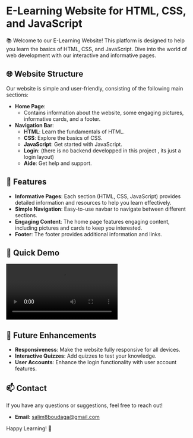 # E-Learning Website for HTML, CSS, and JavaScript

📚 Welcome to our E-Learning Website! This platform is designed to help you learn the basics of HTML, CSS, and JavaScript. Dive into the world of web development with our interactive and informative pages.

## 🌐 Website Structure

Our website is simple and user-friendly, consisting of the following main sections:

- **Home Page**: 
  - Contains information about the website, some engaging pictures, informative cards, and a footer.
- **Navigation Bar**:
  - **HTML**: Learn the fundamentals of HTML.
  - **CSS**: Explore the basics of CSS.
  - **JavaScript**: Get started with JavaScript.
  - **Login**: (there is no backend developped in this project , its just a login layout)
  - **Aide**: Get help and support.

## 🚀 Features

- **Informative Pages**: Each section (HTML, CSS, JavaScript) provides detailed information and resources to help you learn effectively.
- **Simple Navigation**: Easy-to-use navbar to navigate between different sections.
- **Engaging Content**: The home page features engaging content, including pictures and cards to keep you interested.
- **Footer**: The footer provides additional information and links.

## 🎥 Quick Demo

<video src="https://github.com/selimboudaga/E-Learning-website/assets/159728726/21188711-1097-40d6-ae68-5c3e6505733a"><video/>

## 🚧 Future Enhancements

- **Responsiveness**: Make the website fully responsive for all devices.
- **Interactive Quizzes**: Add quizzes to test your knowledge.
- **User Accounts**: Enhance the login functionality with user account features.


## 📫 Contact

If you have any questions or suggestions, feel free to reach out!

- **Email**: salim8boudaga@gmail.com

Happy Learning! 🎉
